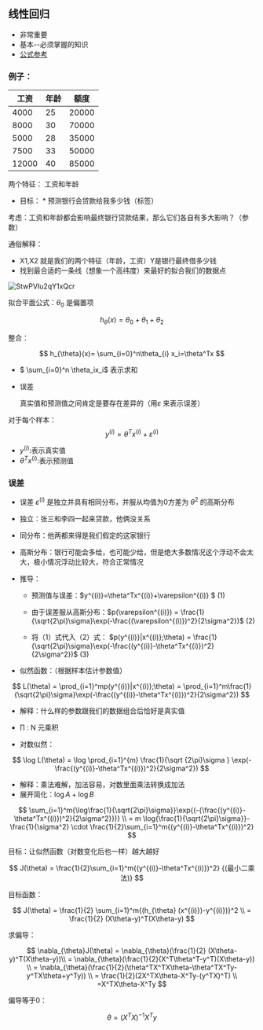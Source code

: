 ## 线性回归

- 非常重要
- 基本--必须掌握的知识
- [公式参考](https://blog.csdn.net/katherine_hsr/article/details/79179622 "公式参考")

### 例子：

| 工资    | 年龄  | 额度    |
| ----- | --- | ----- |
| 4000  | 25  | 20000 |
| 8000  | 30  | 70000 |
| 5000  | 28  | 35000 |
| 7500  | 33  | 50000 |
| 12000 | 40  | 85000 |

两个特征： 工资和年龄

* 目标： * 预测银行会贷款给我多少钱（标签）

考虑：工资和年龄都会影响最终银行贷款结果，那么它们各自有多大影响？（参数）

通俗解释：

- X1,X2 就是我们的两个特征（年龄，工资）Y是银行最终借多少钱
- 找到最合适的一条线（想象一个高纬度）来最好的拟合我们的数据点

![StwPVIu2qY1xQcr](https://i.loli.net/2019/09/01/StwPVIu2qY1xQcr.png)

拟合平面公式：$\theta_{0}$ 是偏置项

$$
h_{\theta}(x) = \theta_0+\theta_1+\theta_{2} 
$$

整合：

$$
h_{\theta}(x)= \sum_{i=0}^n\theta_{i} x_i=\theta^Tx
$$

- $ \sum_{i=0}^n \theta_ix_i$ 表示求和

- 误差
  
  真实值和预测值之间肯定是要存在差异的（用$\varepsilon$ 来表示误差）

对于每个样本：$$y^{(i)} = \theta^Tx^{(i)}+\varepsilon^{(i)}$$

- $y^{(i)}$:表示真实值
- $\theta^Tx^{(i)}$:表示预测值

### 误差

- 误差 $\varepsilon^{(i)}$ 是独立并具有相同分布，并服从均值为0方差为 $\theta^2$ 的高斯分布

- 独立：张三和李四一起来贷款，他俩没关系

- 同分布：他两都来得是我们假定的这家银行

- 高斯分布：银行可能会多给，也可能少给，但是绝大多数情况这个浮动不会太大，极小情况浮动比较大，符合正常情况

- 推导：
  
  - 预测值与误差：$y^{(i)}=\theta^Tx^{(i)}+\varepsilon^{(i)} $  (1)
  
  - 由于误差服从高斯分布：$p(\varepsilon^{(i)}) = \frac{1}{\sqrt{2\pi}\sigma}\exp(-\frac{(\varepsilon^{(i)})^2}{2\sigma^2})$   (2)
  
  - 将（1）式代入（2）式： $p(y^{(i)}|x^{(i)};\theta) = \frac{1}{\sqrt{2\pi}\sigma}\exp(-\frac{(y^{(i)}-\theta^Tx^{(i)})^2}{2\sigma^2})$  (3)

- 似然函数：（根据样本估计参数值）

$$
L(\theta) = \prod_{i=1}^mp(y^{(i)}|x^{(i)};\theta) = \prod_{i=1}^m\frac{1}{\sqrt{2\pi}\sigma}\exp(-\frac{(y^{(i)}-\theta^Tx^{(i)})^2}{2\sigma^2})
$$

- 解释：什么样的参数跟我们的数据组合后恰好是真实值

- $\prod$ : N 元乘积

- 对数似然：

$$
\log L(\theta) = \log \prod_{i=1}^{m} \frac{1}{\sqrt {2\pi}\sigma } \exp(- \frac{(y^{(i)}-\theta^Tx^{(i)})^2}{2\sigma^2})
$$

- 解释：乘法难解，加法容易，对数里面乘法转换成加法
- 展开简化：$\log{A}+\log{B}$

$$
\sum_{i=1}^m{\log\frac{1}{\sqrt{2\pi}\sigma}}\exp{(-{\frac{(y^{(i)}-\theta^Tx^{(i)})^2}{2\sigma^2}})} \\
= m \log{\frac{1}{\sqrt{2\pi}\sigma}}-\frac{1}{\sigma^2} \cdot \frac{1}{2}\sum_{i=1}^m{(y^{(i)}-\theta^Tx^{(i)})^2}
$$

目标：让似然函数（对数变化后也一样）越大越好

$$
J(\theta) = \frac{1}{2}\sum_{i=1}^m{(y^{(i)}-\theta^Tx^{(i)})^2}  {(最小二乘法)} 
$$

目标函数：

$$
J(\theta) = \frac{1}{2} \sum_{i=1}^m{(h_{\theta} (x^{(i)})-y^{(i)})}^2 \\
 = \frac{1}{2} (X\theta-y)^T(X\theta-y)
$$

求偏导：

$$
\nabla_{\theta}J(\theta) = \nabla_{\theta}(\frac{1}{2} (X\theta-y)^T(X\theta-y))\\
 = \nabla_{\theta}(\frac{1}{2}(X^T\theta^T-y^T)(X\theta-y)) \\
 = \nabla_{\theta}(\frac{1}{2}(\theta^TX^TX\theta-\theta^TX^Ty-y^TX\theta+y^Ty)) \\
 = \frac{1}{2}(2X^TX\theta-X^Ty-(y^TX)^T) \\
 =X^TX\theta-X^Ty
$$

偏导等于0：

$$
\theta = (X^TX)^{-1}X^Ty
$$
















